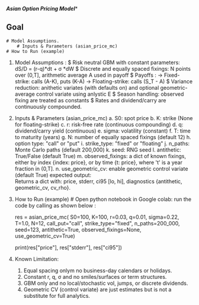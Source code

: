 
***Asian Option Pricing Model****



 ## Goal
	# Model Assumptions.
        # Inputs & Parameters (asian_price_mc)
	# How to Run (example)

1. Model Assumptions : 
             $ Risk neutral GBM with constant parameters: dS/D = (r-q)*dt + σ *dW
             $ Discrete and equally spaced fixings: N points over (0,T], arithmetic average A used in payoff
             $ Payoffs : 
                     -> Fixed-strike: calls (A-K), puts (K-A)
                     -> Floating-strike: calls (S_T - A)
             $ Variance reduction: anithetic variates (with defaults on) and optional geometric-average control variate using anlystic E
             $ Season handling: observed fixing are treated as constants
 	     $ Rates and dividend/carry are continuously compounded.

2. Inputs & Parameters (asian_price_mc)
 	a. S0: spot price
        b. K: strike (None for floating-strike)
	c. r: risk-free rate (continuous compounding)
	d. q: dividend/carry yield (continuous)
	e. sigma: volatility (constant)
	f. T: time to maturity (years)
	g. N: number of equally spaced fixings (default 12)
	h. option type: "call" or "put"
        i. strike_type: "fixed" or "floating"
        j. n_paths: Monte Carlo paths (default 200,000)
	k. seed: RNG seed
	l. antithetic: True/False (default True)
	m. observed_fixings: a dict of known fixings, either by index {index: price}, or by time {t: price}, where 't' is a year fraction in (0,T].
	n. use_geometric_cv: enable geometric control variate (default True)
expected output: 	
Returns a dict with: price,  stderr,  ci95 [lo, hi],  diagnostics {antithetic, geometric_cv, cv_rho}.

3. How to Run (example)
        # Open python notebook in Google colab:
	run the code by calling as shown below  : 
            
	res = asian_price_mc(
    		 S0=100, K=100, r=0.03, q=0.01, sigma=0.22,
  		  T=1.0, N=12, call_put="call", strike_type="fixed",
   		 n_paths=200_000, seed=123, antithetic=True,
    		observed_fixings=None, use_geometric_cv=True)
       
      print(res["price"], res["stderr"], res["ci95"])

4. Known Limitation:
	1. Equal spacing onlym no business-day calendars or holidays.
	2. Constant r, q, σ and no smiles/surfaces or term structures.
	3. GBM  only and no local/stochastic vol, jumps, or discrete dividends.
	4. Geometric CV (control variate) are just estimates but is not a substitute for full analytics.
   

	
        
        
	
 	

        
	





    
